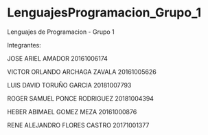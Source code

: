 # LenguajesProgramacion_Grupo_1
Lenguajes de Programacion - Grupo 1

Integrantes:

JOSE ARIEL AMADOR 20161006174

VICTOR ORLANDO ARCHAGA ZAVALA 20161005626

LUIS DAVID TORUÑO GARCIA 20181007793

ROGER SAMUEL PONCE RODRIGUEZ 20181004394

HEBER ABIMAEL GOMEZ MEZA 20161000876

RENE ALEJANDRO FLORES CASTRO 20171001377


